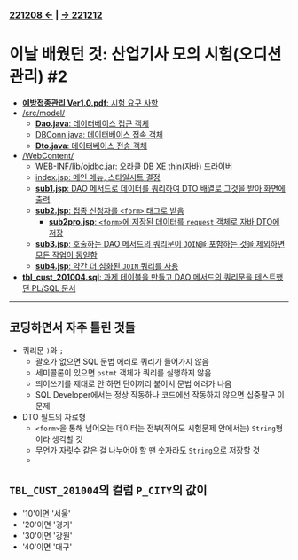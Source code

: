 ﻿#
### [221208 ←](../../221205-230127_JSP/22-12/221208/) | [→ 221212](../../221205-230127_JSP/22-12/221212/)

# 이날 배웠던 것: 산업기사 모의 시험(오디션 관리) #2

- [**예방접종관리 Ver1.0.pdf**: 시험 요구 사항](../../221205-230127_JSP/22-12/221209/%EC%98%88%EB%B0%A9%EC%A0%91%EC%A2%85%EA%B4%80%EB%A6%AC%20Ver1.0.pdf)
- [/src/model/](../../221205-230127_JSP/22-12/221209/jspstudy56/cbq_02/src/model/)
    - [**Dao.java**: 데이터베이스 접근 객체](../../221205-230127_JSP/22-12/221209/jspstudy56/cbq_02/src/model/Dao.java)
    - [DBConn.java: 데이터베이스 접속 객체](../../221205-230127_JSP/22-12/221209/jspstudy56/cbq_02/src/model/DBConn.java)
    - [**Dto.java**: 데이터베이스 전송 객체](../../221205-230127_JSP/22-12/221209/jspstudy56/cbq_02/src/model/Dto.java)
- [/WebContent/](../../221205-230127_JSP/22-12/221209/jspstudy56/cbq_02/WebContent/)
    - [WEB-INF/lib/ojdbc.jar: 오라클 DB XE thin(자바) 드라이버](../../221205-230127_JSP/22-12/221209/jspstudy56/cbq_02/WebContent/WEB-INF/lib/ojdbc6.jar)
    - [index.jsp: 메인 메뉴, 스타일시트 결정](../../221205-230127_JSP/22-12/221209/jspstudy56/cbq_02/WebContent/index.jsp)
    - [**sub1.jsp**: DAO 메서드로 데이터를 쿼리하여 DTO 배열로 그것을 받아 화면에 출력](../../221205-230127_JSP/22-12/221209/jspstudy56/cbq_02/WebContent/read-artist.jsp)
    - [**sub2.jsp**: 접종 신청자를 `<form>` 태그로 받음](../../221205-230127_JSP/22-12/221209/jspstudy56/cbq_02/WebContent/create-artist.jsp)
        - [**sub2pro.jsp**: `<form>`에 저장된 데이터를 `request` 객체로 자바 DTO에 저장](../../221205-230127_JSP/22-12/221209/jspstudy56/cbq_02/WebContent/cr1-action.jsp)
    - [**sub3.jsp**: 호출하는 DAO 메서드의 쿼리문이 `JOIN`을 포함하는 것을 제외하면 모든 작업이 동일함](../../221205-230127_JSP/22-12/221209/jspstudy56/cbq_02/WebContent/read-mentor.jsp)
    - [**sub4.jsp**: 약간 더 심화된 `JOIN` 쿼리를 사용](../../221205-230127_JSP/22-12/221209/jspstudy56/cbq_02/WebContent/read-rank.jsp)
- [**tbl_cust_201004.sql**: 과제 테이블을 만들고 DAO 메서드의 쿼리문을 테스트했던 PL/SQL 문서](../../221205-230127_JSP/22-12/221209/tbl_cust_201004.sql)

---

## 코딩하면서 자주 틀린 것들

- 쿼리문 `)`와 `;`
    - 괄호가 없으면 SQL 문법 에러로 쿼리가 들어가지 않음
    - 세미콜론이 있으면 `pstmt` 객체가 쿼리를 실행하지 않음
    - 띄어쓰기를 제대로 안 하면 단어끼리 붙어서 문법 에러가 나옴
    - SQL Developer에서는 정상 작동하나 코드에선 작동하지 않으면 십중팔구 이 문제
- DTO 필드의 자료형
    - `<form>`을 통해 넘어오는 데이터는 전부(적어도 시험문제 안에서는) `String`형이라 생각할 것
    - 무언가 자릿수 같은 걸 나누어야 할 땐 숫자라도 `String`으로 저장할 것
    -  

## `TBL_CUST_201004`의 컬럼 `P_CITY`의 값이

- '10'이면 '서울'
- '20'이면 '경기'
- '30'이면 '강원'
- '40'이면 '대구'